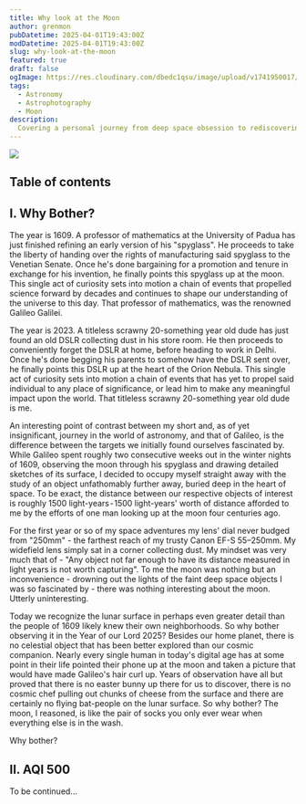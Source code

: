 ```yaml
---
title: Why look at the Moon
author: grenmon
pubDatetime: 2025-04-01T19:43:00Z
modDatetime: 2025-04-01T19:43:00Z
slug: why-look-at-the-moon
featured: true
draft: false
ogImage: https://res.cloudinary.com/dbedc1qsu/image/upload/v1741950017/_MG_1691_iqjlwa.jpg
tags:
  - Astronomy
  - Astrophotography
  - Moon
description:
  Covering a personal journey from deep space obsession to rediscovering the overlooked beauty of the moon. It's a story headlined by a forgotten DSLR, a centuries-old spyglass, and one scrawny dude's curiosity - all colliding across 1500 light-years, posing a deceptively simple question - Why bother looking at the moon?
---
```



<img
  src = "https://res.cloudinary.com/dbedc1qsu/image/upload/v1741950017/_MG_1691_iqjlwa.jpg"
/>

## Table of contents

## I. Why Bother?

The year is 1609. A professor of mathematics at the University of Padua has just finished refining an early version of his "spyglass". He proceeds to take the liberty of handing over the rights of manufacturing said spyglass to the Venetian Senate. Once he's done bargaining for a promotion and tenure in exchange for his invention, he finally points this spyglass up at the moon. This single act of curiosity sets into motion a chain of events that propelled science forward by decades and continues to shape our understanding of the universe to this day. That professor of mathematics, was the renowned Galileo Galilei.

The year is 2023. A titleless scrawny 20-something year old dude has just found an old DSLR collecting dust in his store room. He then proceeds to conveniently forget the DSLR at home, before heading to work in Delhi. Once he's done begging his parents to somehow have the DSLR sent over, he finally points this DSLR up at the heart of the Orion Nebula. This single act of curiosity sets into motion a chain of events that has yet to propel said individual to any place of significance, or lead him to make any meaningful impact upon the world. That titleless scrawny 20-something year old dude is me.

An interesting point of contrast between my short and, as of yet insignificant, journey in the world of astronomy, and that of Galileo, is the difference between the targets we initially found ourselves fascinated by. While Galileo spent roughly two consecutive weeks out in the winter nights of 1609, observing the moon through his spyglass and drawing detailed sketches of its surface, I decided to occupy myself straight away with the study of an object unfathomably further away, buried deep in the heart of space. To be exact, the distance between our respective objects of interest is roughly 1500 light-years - 1500 light-years' worth of distance afforded to me by the efforts of one man looking up at the moon four centuries ago.

For the first year or so of my space adventures my lens' dial never budged from "250mm" - the farthest reach of my trusty Canon EF-S 55–250mm. My widefield lens simply sat in a corner collecting dust. My mindset was very much that of - "Any object not far enough to have its distance measured in light years is not worth capturing". To me the moon was nothing but an inconvenience - drowning out the lights of the faint deep space objects I was so fascinated by - there was nothing interesting about the moon. Utterly uninteresting.

Today we recognize the lunar surface in perhaps even greater detail than the people of 1609 likely knew their own neighborhoods. So why bother observing it in the Year of our Lord 2025? Besides our home planet, there is no celestial object that has been better explored than our cosmic companion. Nearly every single human in today's digital age has at some point in their life pointed their phone up at the moon and taken a picture that would have made Galileo's hair curl up. Years of observation have all but proved that there is no easter bunny up there for us to discover, there is no cosmic chef pulling out chunks of cheese from the surface and there are certainly no flying bat-people on the lunar surface. So why bother? The moon, I reasoned, is like the pair of socks you only ever wear when everything else is in the wash. 

Why bother?

## II. AQI 500

To be continued...